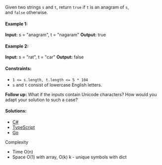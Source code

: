 Given two strings `s` and `t`, return `true` if `t` is an anagram of `s`, and `false` otherwise.

#### Example 1:

**Input:** s = "anagram", t = "nagaram"
**Output:** true

#### Example 2:

**Input:** s = "rat", t = "car"
**Output:** false

#### Constraints:

- `1 <= s.length, t.length <= 5 * 104`
- `s` and `t` consist of lowercase English letters.

**Follow up:** What if the inputs contain Unicode characters? How would you adapt your solution to such a case?

 #### Solutions:

 - [C#](/hashmap/valid-anagram/valid-anagram.cs)
 - [TypeScript](/hashmap/valid-anagram/valid-anagram.ts)
 - [Go](/hashmap/valid-anagram/valid-anagram.go)

Complexity
- Time O(n)
- Space O(1) with array, O(k) k - unique symbols with dict